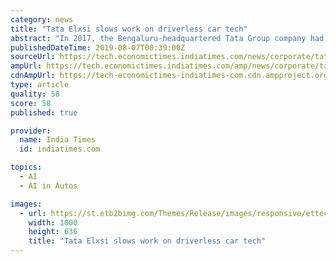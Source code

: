 ```yaml
---
category: news
title: "Tata Elxsi slows work on driverless car tech"
abstract: "In 2017, the Bengaluru-headquartered Tata Group company had talked about plans to carry out testing of driverless cars ... radars and artificial intelligence (AI) and machine learning algorithms ..."
publishedDateTime: 2019-08-07T00:39:00Z
sourceUrl: https://tech.economictimes.indiatimes.com/news/corporate/tata-elxsi-slows-work-on-driverless-car-tech/70561666
ampUrl: https://tech.economictimes.indiatimes.com/amp/news/corporate/tata-elxsi-slows-work-on-driverless-car-tech/70561666
cdnAmpUrl: https://tech-economictimes-indiatimes-com.cdn.ampproject.org/c/s/tech.economictimes.indiatimes.com/amp/news/corporate/tata-elxsi-slows-work-on-driverless-car-tech/70561666
type: article
quality: 58
score: 58
published: true

provider:
  name: India Times
  id: indiatimes.com

topics:
  - AI
  - AI in Autos

images:
  - url: https://st.etb2bimg.com/Themes/Release/images/responsive/ettech-default-v2.jpg
    width: 1000
    height: 636
    title: "Tata Elxsi slows work on driverless car tech"
---
```

